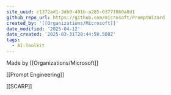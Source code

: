 ```yaml
---
site_uuid: c1372ad1-3db0-491b-a285-0377f860a8d1
github_repo_url: https://github.com/microsoft/PromptWizard
created_by: '[[Organizations/Microsoft]]'
date_modified: '2025-04-12'
date_created: '2025-03-31T20:44:50.508Z'
tags:
  - AI-Toolkit
---
```






























































Made by [[Organizations/Microsoft]]

[[Prompt Engineering]]

[[SCARP]]


